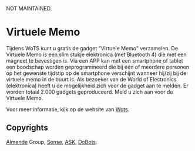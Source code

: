 NOT MAINTAINED.

# Virtuele Memo

Tijdens WoTS kunt u gratis de gadget "Virtuele Memo" verzamelen. De Virtuele Memo is een slim stukje elektronica (met Bluetooth 4) die met een magneet te bevestigen is. Via een APP kan met een smartphone of tablet een boodschap worden geprogrammeerd die bij één of meerdere personen op het gewenste tijdstip op de smartphone verschijnt wanneer hij/zij bij de virtuele memo in de buurt is.
Als bezoeker van de World of Electronics (elektronica) heeft u de mogelijkheid zich voor de gadget aan te melden. Er worden totaal 2.000 gadgets geproduceerd. Meld u zich aan voor de Virtuele Memo.

Voor meer informatie, kijk op de website van [Wots](http://wots.nl/gadget-virtuele-memo/).

## Copyrights

[Almende](http://almende.com/) Group, [Sense](http://www.sense-os.nl/), [ASK](http://www.sense-os.nl/), [DoBots](http://dobots.nl).
